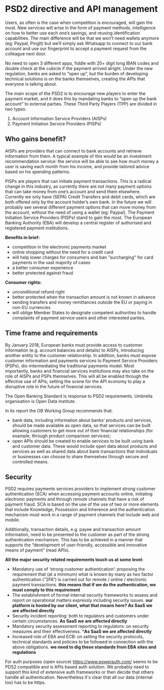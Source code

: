 # PSD2 directive and API management

Users, as often is the case when competition is encouraged, will gain the most. New services will arise in the form of payment methods, intelligence on how to better use each one’s savings, and reusing identification capabilities. The main difference will be that we won’t need wallets anymore (eg: Paypal, PingIt) but we’ll simply ask Whatsapp to connect to our bank account and use our fingerprint to accept a payment request from the colleague next door. 

No need to open 3 different apps, fiddle with 20+ digit long IBAN codes and double check at the cubicle if the payment arrived alright.
Under the new regulation, banks are asked to “open up”, but the burden of developing technical solutions is on the banks themselves, creating the APIs that everyone is talking about. 

The main scope of the PSD2 is to encourage new players to enter the payment market, and it does this by mandating banks to “open up the bank account” to external parties. These Third Party Players (TPP) are divided in two types:

1) Account Information Service Providers (AISPs)
2) Payment Initiation Service Providers (PISPs)

## Who gains benefit?

AISPs are providers that can connect to bank accounts and retrieve information from them. A typical example of this would be an investment recommendation service: the service will be able to see how much money a user is saving each month from his  income, and provide tailored advice based on his spending patterns.

PISPs are players that can initiate payment transactions. This is a radical change in this industry, as currently there are not many payment options that can take money from one’s account and send them elsewhere. Currently we only have (SEPA) Credit Transfers and debit cards, which are both offered only by the account holder’s own bank. In the future we will probably see several different payment options that can move money from the account, without the need of using a wallet (eg: Paypal). The Payment Initiation Service Providers (PISPs) stand to gain the most. The European Banking Authority (EBA) will develop a central register of authorised and registered payment institutions.

**Benefits in brief:**
- competition in the electronic payments market
- online shopping without the need for a credit card
- will help lower charges for consumers and ban "surcharging" for card payments in the vast majority of cases
- a better consumer experience
- better protected against fraud

**Consumer rights:**
- unconditional refund right 
- better protected when the transaction amount is not known in advance
- sending transfers and money remittances outside the EU or paying in non-EU currencies 
- will oblige Member States to designate competent authorities to handle complaints of payment service users and other interested parties. 


## Time frame and requirements

By January 2018, European banks must provide access to customer information (e.g. account balances and details) to AISPs, introducing another entity to the customer relationship. In addition, banks must expose customer information and payments services to Payment Service Providers (PSPs), dis-intermediating the traditional payments model. Most importantly, banks and financial services institutions may also take on the role of AISPs and PSPs themselves. This will all be enabled through the effective use of APIs; setting the scene for the API economy to play a disruptive role in the future of financial services.

The Open Banking Standard is response to PSD2 requirements. Umbrella organisation is Open Data Institute. 

In its report the OB Working Group recommends that:
- bank data, including information about banks’ products and services, should be made available as open data, so that services can be built allowing customers to get more out of their financial relationships (for example, through product comparison services);
- open APIs should be created to enable services to be built using bank and customer data. These would include open data about products and services as well as shared data about bank transactions that individuals or businesses can choose to share themselves through secure and controlled means.

## Security

PSD2 requires payments services providers to implement strong customer authentication  (SCA) when accessing payment accounts online, initiating electronic payments and through remote channels that have a risk of payment fraud. SCA is based on the use of the use of two or more elements that include Knowledge, Possession and Inherence and the authentication mechanism must work in a range of 
payment channels that include web and mobile. 

Additionally, transaction details, e.g. payee and transaction amount information, need to be presented to the customer as part of the strong authentication mechanism. This has to be achieved in a manner that supports the “development of user-friendly, accessible and 
innovative means of payment” (read APIs).

**All the major security related requirements touch us at some level:**

- Mandatory use of ‘strong customer authentication’: proposing the requirement that (at a minimum) what is known by many as two factor authentication (“2FA”) is carried out for remote / online / electronic payment transactions. **this means that if we do the authentication, we must comply to this requirement**  
- The establishment of formal internal security frameworks to assess and report on operational matters expressly including security issues. **our platform is hosted by our client, what that means here? As SaaS we are affected directly**
- Security incident reporting: both to regulators and customers under certain circumstances. **As SaaS we are affected directly**
- Mandatory security assessment reporting to regulators: on security measures and their effectiveness. ***As SaaS we are affected directly**
- Increased role of EBA and ECB: on setting the security protocols, technical standards and policies to be followed in connection with the above obligations. **we need to dig these standards from EBA sites and regulations** 

For auth purposes (open source) https://www.powerauth.com/ seems to be PDS2 compatible and is APIs based auth solution. We probably need to support this kind of extensive auth frameworks or then decide that others handle all authentication. Nevertheless it's clear that all our data (internal too) has to be https. 
